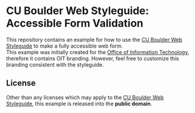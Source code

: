 # CU Boulder Web Styleguide: Accessible Form Validation 
This repository contains an example for how to use the [CU Boulder Web Styleguide](https://github.com/CuBoulder/styleguide) to make a fully accessible web form.  
This example was initially created for the [Office of Information Technology](https://oit.colorado.edu/), therefore it contains OIT branding. However, feel free to customize this branding consistent with the styleguide.

## License
Other than any licenses which may apply to the [CU Boulder Web Styleguide](https://github.com/CuBoulder/styleguide), this example is released into the **public domain**.
